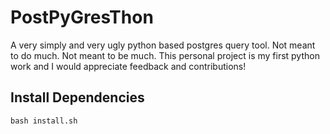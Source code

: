 # PostPyGresThon

A very simply and very ugly python based postgres query tool. Not meant to do much. Not meant to be much. This personal project is my first python work and I would appreciate feedback and contributions!

## Install Dependencies
```bash install.sh```
